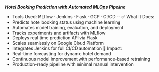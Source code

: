***Hotel Booking Prediction with Automated MLOps Pipeline***
- Tools Used: MLflow · Jenkins · Flask · GCP · CI/CD
-- ✅ What It Does:
- Predicts hotel booking status using machine learning
- Automates model training, evaluation, and deployment
- Tracks experiments and artifacts with MLflow
- Deploys real-time prediction API via Flask
- Scales seamlessly on Google Cloud Platform
- Integrates Jenkins for full CI/CD automation
🚀 Impact:
- Real-time forecasting for dynamic hotel demand
- Continuous model improvement with performance-based retraining
- Production-ready pipeline with minimal manual intervention

